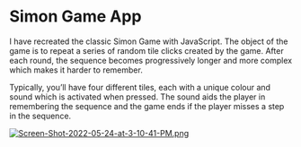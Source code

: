 # Simon Game App
 I have recreated the classic Simon Game with JavaScript. The object of the game is to repeat a series of random tile clicks created by the game. After each round, the sequence becomes progressively longer and more complex which makes it harder to remember.
 
 Typically, you’ll have four different tiles, each with a unique colour and sound which is activated when pressed. The sound aids the player in remembering the sequence and the game ends if the player misses a step in the sequence.

[![Screen-Shot-2022-05-24-at-3-10-41-PM.png](https://i.postimg.cc/8krgWyy6/Screen-Shot-2022-05-24-at-3-10-41-PM.png)](https://postimg.cc/hhgYR0RD)
